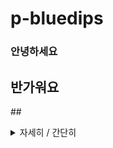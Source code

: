 # p-bluedips

### 안녕하세요  
## 반가워요  
##<details>
<summary>자세히 / 간단히</summary>
<div markdown="1">
뭔가 올려볼게요
*<sub>기</sub>대<sup>해</sup>*
</div>
</details>

